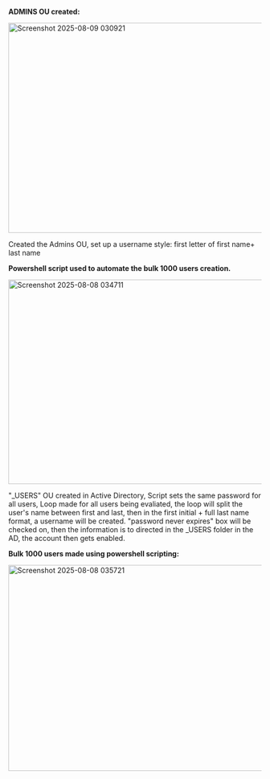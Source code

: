 **ADMINS OU created:**

<img width="592" height="418" alt="Screenshot 2025-08-09 030921" src="https://github.com/user-attachments/assets/e09a252d-292a-47a6-908b-87e4a6afcee4" />

Created the Admins OU, set up a username style: first letter of first name+ last name

**Powershell script used to automate the bulk 1000 users creation.** 

<img width="598" height="407" alt="Screenshot 2025-08-08 034711" src="https://github.com/user-attachments/assets/a99c690f-bbee-43a1-8eae-d1c09d086c3d" />

"_USERS" OU created in Active Directory, Script sets the same password for all users, Loop made for all users being evaliated, the loop will split the user's name between first and last, then in the first initial + full last name format, a username will be created. "password never expires" box will be checked on, then the information is to directed in the _USERS folder in the AD, the account then gets enabled.

**Bulk 1000 users made using powershell scripting:**

<img width="598" height="410" alt="Screenshot 2025-08-08 035721" src="https://github.com/user-attachments/assets/70579926-3f35-40e3-b45c-79713e517196" />

